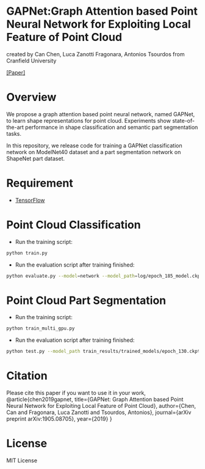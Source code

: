 # GAPNet:Graph Attention based Point Neural Network for Exploiting Local Feature of Point Cloud
created by Can Chen, Luca Zanotti Fragonara, Antonios Tsourdos from Cranfield University

[[Paper]](https://arxiv.org/abs/1905.08705)

# Overview
We propose a graph attention based point neural network, named GAPNet, to learn shape representations for point cloud. Experiments show state-of-the-art performance in shape classification and semantic part segmentation tasks.

In this repository, we release code for training a GAPNet classification network on ModelNet40 dataset and a part segmentation network on ShapeNet part dataset.

# Requirement
* [TensorFlow](https://www.tensorflow.org/)

# Point Cloud Classification
* Run the training script:
``` bash
python train.py
```
* Run the evaluation script after training finished:
``` bash
python evaluate.py --model=network --model_path=log/epoch_185_model.ckpt
```

# Point Cloud Part Segmentation
* Run the training script:
``` bash
python train_multi_gpu.py
```
* Run the evaluation script after training finished:
``` bash
python test.py --model_path train_results/trained_models/epoch_130.ckpt
```

# Citation
Please cite this paper if you want to use it in your work,
@article{chen2019gapnet,
  title={GAPNet: Graph Attention based Point Neural Network for Exploiting Local Feature of Point Cloud},
  author={Chen, Can and Fragonara, Luca Zanotti and Tsourdos, Antonios},
  journal={arXiv preprint arXiv:1905.08705},
  year={2019}
}


# License
MIT License
